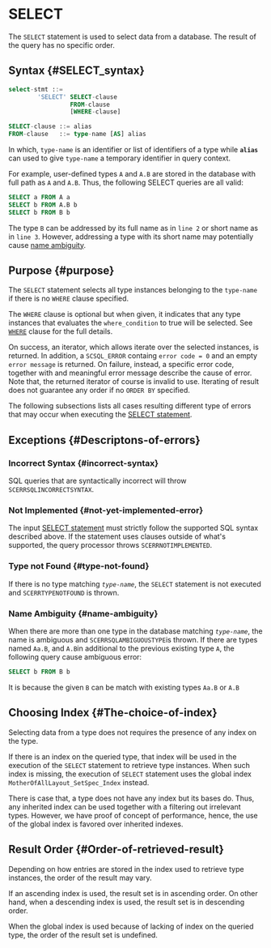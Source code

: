 # SELECT

The `SELECT` statement is used to select data from a database. The result of the query has no specific order.

## Syntax {#SELECT_syntax}

```sql
select-stmt ::=
        'SELECT' SELECT-clause
                 FROM-clause
                 [WHERE-clause]

SELECT-clause ::= alias
FROM-clause   ::= type-name [AS] alias
```

In which, `type-name` is an identifier or list of identifiers of a type while **`alias`** can used to give `type-name` a temporary identifier in query context.

For example, user-defined types `A` and `A.B` are stored in the database with full path as `A` and `A.B`. Thus, the following SELECT queries are all valid:

```sql
SELECT a FROM A a
SELECT b FROM A.B b
SELECT b FROM B b
```

The type `B` can be addressed by its full name as in `line 2` or short name as in `line 3`. However, addressing a type with its short name may potentially cause [name ambiguity](select.md#descriptions-of-errors).

## Purpose {#purpose}

The `SELECT` statement selects all type instances belonging to the `type-name` if there is no `WHERE` clause specified.

The `WHERE` clause is optional but when given, it indicates that any type instances that evaluates the `where_condition` to true will be selected. See [`WHERE`](where.md) clause for the full details.

On success, an iterator, which allows iterate over the selected instances, is returned. In addition, a `SCSQL_ERROR` containg `error code = 0` and an empty `error message` is returned. On failure, instead, a specific error code, together with and meaningful error message describe the cause of error. Note that, the returned iterator of course is invalid to use. Iterating of result does not guarantee any order if no `ORDER BY` specified.

The following subsections lists all cases resulting different type of errors that may occur when executing the [SELECT statement](https://starcounter.gitbooks.io/rebelslounge/content/sql/sql_SELECT.html).

## Exceptions {#Descriptons-of-errors}

### Incorrect Syntax {#incorrect-syntax}

SQL queries that are syntactically incorrect will throw `SCERRSQLINCORRECTSYNTAX`.

### Not Implemented {#not-yet-implemented-error}

The input [SELECT statement](https://starcounter.gitbooks.io/rebelslounge/content/sql/sql_SELECT.html) must strictly follow the supported SQL syntax described above. If the statement uses clauses outside of what's supported, the query processor throws `SCERRNOTIMPLEMENTED`.

### Type not Found {#type-not-found}

If there is no type matching _`type-name`_, the `SELECT` statement is not executed and `SCERRTYPENOTFOUND` is thrown.

### Name Ambiguity {#name-ambiguity}

When there are more than one type in the database matching _`type-name`_, the name is ambiguous and `SCERRSQLAMBIGUOUSTYPE`is thrown. If there are types named `Aa.B`, and `A.B`in additional to the previous existing type `A`, the following query cause ambiguous error:

```sql
SELECT b FROM B b
```

It is because the given `B` can be match with existing types `Aa.B` or `A.B`

## Choosing Index {#The-choice-of-index}

Selecting data from a type does not requires the presence of any index on the type.

If there is an index on the queried type, that index will be used in the execution of the `SELECT` statement to retrieve type instances. When such index is missing, the execution of `SELECT` statement uses the global index `MotherOfAllLayout_SetSpec_Index` instead.

There is case that, a type does not have any index but its bases do. Thus, any inherited index can be used together with a filtering out irrelevant types. However, we have proof of concept of performance, hence, the use of the global index is favored over inherited indexes.

## Result Order {#Order-of-retrieved-result}

Depending on how entries are stored in the index used to retrieve type instances, the order of the result may vary.

If an ascending index is used, the result set is in ascending order. On other hand, when a descending index is used, the result set is in descending order.

When the global index is used because of lacking of index on the queried type, the order of the result set is undefined.

